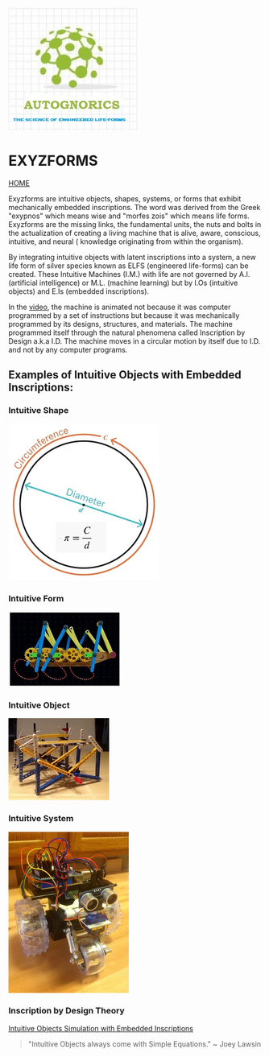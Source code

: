 ![Autognorics](gnorics.jpg)
# EXYZFORMS
[HOME](https://autognorics.github.io/) 

Exyzforms are intuitive objects, shapes, systems, or forms that exhibit mechanically embedded inscriptions. The word was derived from the Greek "exypnos" which means wise and "morfes zois" which means life forms. Exyzforms are the missing links, the fundamental units, the nuts and bolts in the actualization of creating a living machine that is alive, aware, conscious, intuitive, and neural ( knowledge originating from within the organism).

By integrating intuitive objects with latent inscriptions into a system, a new life form of silver species known as ELFS (engineered life-forms) can be created. These Intuitive Machines (I.M.) with life are not governed by A.I. (artificial intelligence) or M.L. (machine learning) but by I.Os (intuitive objects) and E.Is (embedded inscriptions).

In the [video](https://www.youtube.com/watch?v=yd4qjQkjs8o&feature=emb_title), the machine is animated not because it was computer programmed by a set of instructions but because it was mechanically programmed by its designs, structures, and materials. The machine programmed itself through the natural phenomena called Inscription by Design a.k.a I.D. The machine moves in a circular motion by itself due to I.D. and not by any computer programs.

## Examples of Intuitive Objects with Embedded Inscriptions:

### Intuitive Shape
![Shape](cd.jpg) 

### Intuitive Form
![Form](crawl.JPG) 

### Intuitive Object
![Object](link.JPG) 

### Intuitive System
![System](homodroid.jpg) 

### Inscription by Design Theory
[Intuitive Objects Simulation with Embedded Inscriptions](https://www.youtube.com/watch?v=1ts3hzaGPNg)



> "Intuitive Objects always come with Simple Equations." ~ Joey Lawsin
